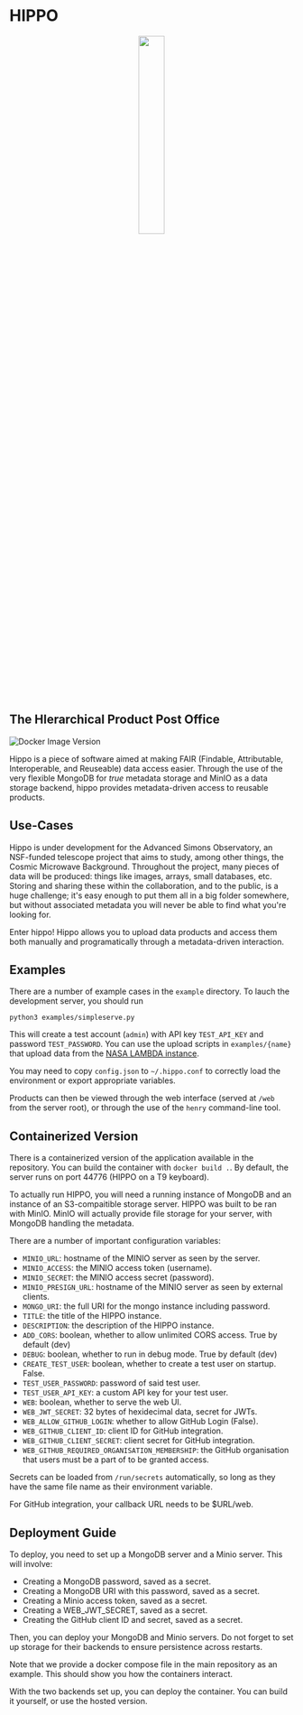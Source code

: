 HIPPO
=====

<p align="center">
<img src="hipposerve/web/static/logo.svg" style="width:30%"/>
</p>

The HIerarchical Product Post Office
------------------------------------

![Docker Image Version](https://img.shields.io/docker/v/simonsobs/hippo)

Hippo is a piece of software aimed at making FAIR (Findable, Attributable, Interoperable,
and Reuseable) data access easier. Through the use of the very flexible MongoDB for
_true_ metadata storage and MinIO as a data storage backend, hippo provides metadata-driven
access to reusable products.

Use-Cases
---------

Hippo is under development for the Advanced Simons Observatory, an NSF-funded telescope project
that aims to study, among other things, the Cosmic Microwave Background. Throughout the project,
many pieces of data will be produced: things like images, arrays, small databases, etc. Storing
and sharing these within the collaboration, and to the public, is a huge challenge; it's easy
enough to put them all in a big folder somewhere, but without associated metadata you will never
be able to find what you're looking for.

Enter hippo! Hippo allows you to upload data products and access them both manually and
programatically through a metadata-driven interaction.

Examples
--------

There are a number of example cases in the `example` directory. To lauch the development
server, you should run

```
python3 examples/simpleserve.py
```

This will create a test account (`admin`) with API key `TEST_API_KEY` and password
`TEST_PASSWORD`. You can use the upload scripts in `examples/{name}` that upload
data from the [NASA LAMBDA instance](https://lambda.gsfc.nasa.gov/product/act/actpol_prod_table.html).

You may need to copy `config.json` to `~/.hippo.conf` to correctly load the environment
or export appropriate variables.

Products can then be viewed through the web interface (served at `/web` from the
server root), or through the use of the `henry` command-line tool.

Containerized Version
---------------------

There is a containerized version of the application available in the repository. You can
build the container with `docker build .`. By default, the server runs on port 44776
(HIPPO on a T9 keyboard).

To actually run HIPPO, you will need a running instance of MongoDB and an instance
of an S3-compaitible storage server. HIPPO was built to be ran with MinIO. MinIO will
actually provide file storage for your server, with MongoDB handling the metadata.

There are a number of important configuration variables:

- `MINIO_URL`: hostname of the MINIO server as seen by the server.
- `MINIO_ACCESS`: the MINIO access token (username).
- `MINIO_SECRET`: the MINIO access secret (password).
- `MINIO_PRESIGN_URL`: hostname of the MINIO server as seen by external clients.
- `MONGO_URI`: the full URI for the mongo instance including password.
- `TITLE`: the title of the HIPPO instance.
- `DESCRIPTION`: the description of the HIPPO instance.
- `ADD_CORS`: boolean, whether to allow unlimited CORS access. True by default (dev)
- `DEBUG`: boolean, whether to run in debug mode. True by default (dev)
- `CREATE_TEST_USER`: boolean, whether to create a test user on startup. False.
- `TEST_USER_PASSWORD`: password of said test user.
- `TEST_USER_API_KEY`: a custom API key for your test user.
- `WEB`: boolean, whether to serve the web UI.
- `WEB_JWT_SECRET`: 32 bytes of hexidecimal data, secret for JWTs.
- `WEB_ALLOW_GITHUB_LOGIN`: whether to allow GitHub Login (False).
- `WEB_GITHUB_CLIENT_ID`: client ID for GitHub integration.
- `WEB_GITHUB_CLIENT_SECRET`: client secret for GitHub integration.
- `WEB_GITHUB_REQUIRED_ORGANISATION_MEMBERSHIP`: the GitHub organisation that users must be a part of to be granted access.

Secrets can be loaded from `/run/secrets` automatically, so long as they have the same file name as their environment variable.

For GitHub integration, your callback URL needs to be $URL/web.


Deployment Guide
----------------

To deploy, you need to set up a MongoDB server and a Minio server. This will involve:

- Creating a MongoDB password, saved as a secret.
- Creating a MongoDB URI with this password, saved as a secret.
- Creating a Minio access token, saved as a secret.
- Creating a WEB_JWT_SECRET, saved as a secret.
- Creating the GitHub client ID and secret, saved as a secret.

Then, you can deploy your MongoDB and Minio servers. Do not forget to set up storage
for their backends to ensure persistence across restarts.

Note that we provide a docker compose file in the main repository as an example. This
should show you how the containers interact.

With the two backends set up, you can deploy the container. You can build it yourself,
or use the hosted version.